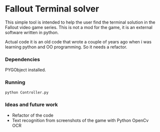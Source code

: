 # Fallout Terminal solver

This simple tool is intended to help the user find the terminal solution in the Fallout video game series. This is not a mod for the game, it is an external software written in python.

Actual code it is an old code that wrote a couple of years ago when i was learning python and OO programming. So it needs a refactor.

### Dependencies

PYGObject installed.

### Running

```bash
python Controller.py
```

### Ideas and future work

 * Refactor of the code
 * Text recognition from screenshots of the game with Python OpenCv OCR